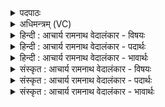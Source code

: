 <details><summary>पदपाठः</summary>

त्वा꣢म्। दू꣣त꣢म्। अ꣣ग्ने। अ꣣मृ꣡त꣢म्। अ꣣। मृ꣡त꣢꣯म्। यु꣣गे꣡यु꣢गे। यु꣣गे꣢। यु꣣गे। हव्यावा꣡ह꣢म्। ह꣣व्य। वा꣡ह꣢꣯म्। द꣣धिरे। पायु꣢म्। ई꣡ड्य꣢꣯म्। दे꣣वा꣡सः꣢। च꣣। म꣡र्ता꣢꣯सः। च꣣। जा꣡गृ꣢꣯विम्। वि꣣भु꣢म्। वि꣣। भु꣢म्। वि꣣श्प꣡ति꣢म्। न꣡म꣢꣯सा। नि꣣। से꣣दिरे। १५६८।
</details>

<details><summary>अधिमन्त्रम् (VC)</summary>

- अग्निः
- भरद्वाजो बार्हस्पत्यो वीतहव्य आङ्गिरसो वा
- जगती
- निषादः
</details>

<details><summary>हिन्दी : आचार्य रामनाथ वेदालंकार - विषयः</summary>

आगे फिर वही विषय है।
</details>

<details><summary>हिन्दी : आचार्य रामनाथ वेदालंकार - पदार्थः</summary>

पदार्थान्वयभाषाः -  हे (अग्ने) स्वयं प्रकाशमान, जगन्नायक, प्रकाशप्रदाता परमात्मन् ! (दूतम्) दुःखों को दग्ध करनेवाले, (अमृतम्) अमर, (हव्यवाहम्) दातव्य पदार्थों वा गुणों को प्राप्त करानेवाले, (पायुम्) पालनकर्ता, (ईड्यम्) स्तुतियोग्य, (जागृविम्) जागरूक, (विभुम्) व्यापक, (विश्पतिम्) प्रजापालक (त्वाम्) आप जगदीश्वर को (देवासः च) विद्वान् योगी लोग भी (मर्तासः च) और सामान्य मनुष्य भी (दधिरे) अपने आत्मा में धारण करते हैं और (नमसा) नमस्कार के साथ (निषेदिरे च) आपके समीप बैठते हैं ॥२॥ यहाँ विशेषणों के साभिप्राय होने से परिकर अलङ्कार है, अनुप्रास भी है ॥२॥
</details>

<details><summary>हिन्दी : आचार्य रामनाथ वेदालंकार - भावार्थः</summary>

भावार्थभाषाः -  सब गुणों से समृद्ध, परोपकारी परमात्मा को छोड़कर अन्य किसी की परब्रह्म के रूप में उपासना करनी उचित नहीं है ॥२॥
</details>

<details><summary>संस्कृत : आचार्य रामनाथ वेदालंकार - विषयः</summary>

अथ पुनस्तमेव विषयमाह।
</details>

<details><summary>संस्कृत : आचार्य रामनाथ वेदालंकार - पदार्थः</summary>

पदार्थान्वयभाषाः -  हे (अग्ने) स्वप्रकाशमान जगन्नायक प्रकाशदातः परमात्मन् ! (दूतम्) यो दुःखानि दुनोति दहति तम्, (अमृतम्) अमरणधर्माणम्, (हव्यवाहम्) हव्यानि दातुमर्हान् पदार्थान् गुणान् वा यो वहति प्रापयति तम्, (पायुम्) पालकम्, (ईड्यम्) स्तुत्यम्, (जागृविम्) जागरूकम्, (विभुम्) व्यापकम्, (विश्पतिम्) प्रजापालकम् (त्वाम्) जगदीश्वरम् (युगे युगे) प्रतियुगम् (देवासः च) विद्वांसो योगिनश्च (मर्तासः च) सामान्या मनुष्याश्च (दधिरे) स्वात्मनि धारयन्ति, (नमसा) नमस्कारेण सह (निषेदिरे च) त्वदन्तिके निषीदन्ति च ॥२॥२ अत्र विशेषणानां साभिप्रायत्वात् परिकरोऽनुप्रासश्चालङ्कारः ॥२॥
</details>

<details><summary>संस्कृत : आचार्य रामनाथ वेदालंकार - भावार्थः</summary>

भावार्थभाषाः -  सर्वगुणाढ्यं परोपकारिणं परमात्मानमतिरिच्य नान्यः कोऽपि परब्रह्मत्वेनोपासनीयः ॥२॥
</details>